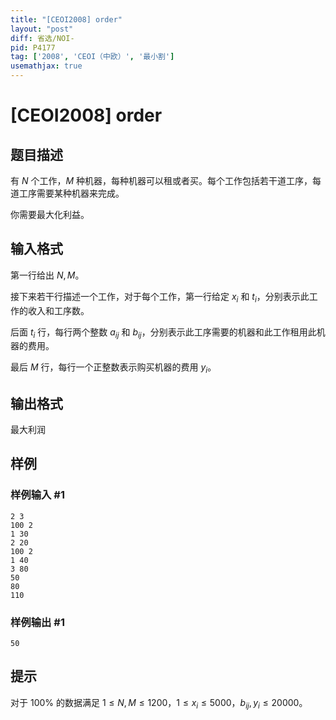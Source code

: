 ```yaml
---
title: "[CEOI2008] order"
layout: "post"
diff: 省选/NOI-
pid: P4177
tag: ['2008', 'CEOI（中欧）', '最小割']
usemathjax: true
---
```


# [CEOI2008] order
## 题目描述

有 $N$ 个工作，$M$ 种机器，每种机器可以租或者买。每个工作包括若干道工序，每道工序需要某种机器来完成。

你需要最大化利益。
## 输入格式

第一行给出 $N,M$。

接下来若干行描述一个工作，对于每个工作，第一行给定 $x_i$ 和 $t_i$，分别表示此工作的收入和工序数。

后面 $t_i$ 行，每行两个整数 $a_{ij}$ 和 $b_{ij}$，分别表示此工序需要的机器和此工作租用此机器的费用。

最后 $M$ 行，每行一个正整数表示购买机器的费用 $y_i$。
## 输出格式

最大利润

## 样例

### 样例输入 #1
```
2 3
100 2
1 30
2 20
100 2
1 40
3 80
50
80
110
```
### 样例输出 #1
```
50
```
## 提示

对于 $100\%$ 的数据满足 $1\le N,M\le 1200，1\le x_i\le 5000，b_{ij},y_i\le 20000$。
